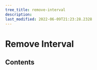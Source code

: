 ```yaml
---
tree_title: remove-interval
description: 
last_modified: 2022-06-09T21:23:28.2328
---
```


# Remove Interval

## Contents
